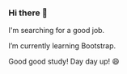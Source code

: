 ### Hi there 👋

I'm searching for a good job.

I’m currently learning Bootstrap.

Good good study! Day day up!  😄 

<!--
**piaopiao13/piaopiao13** is a ✨ _special_ ✨ repository because its `README.md` (this file) appears on your GitHub profile.

Here are some ideas to get you started:

- 🔭 I’m currently working on Job hunting.
- 🌱 I’m currently learning Bootstrap.
- 👯 I’m looking to collaborate on ...
- 🤔 I’m looking for help with ...
- 💬 Ask me about ...
- 📫 How to reach me: ...
- 😄 Pronouns: ...
- ⚡ Fun fact: ...
-->
